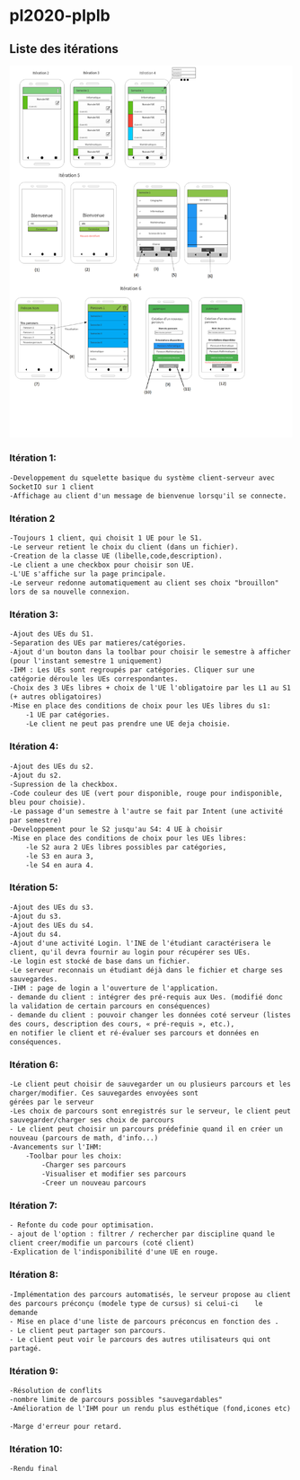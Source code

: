 # pl2020-plplb

## Liste des itérations

![Model](https://github.com/L3-Info-Miage-Universite-Cote-D-Azur/pl2020-plplb/blob/master/documentation/ihm/modelisation.png)

### Itération 1:
	-Developpement du squelette basique du système client-serveur avec SocketIO sur 1 client
	-Affichage au client d'un message de bienvenue lorsqu'il se connecte. 

### Itération 2
	-Toujours 1 client, qui choisit 1 UE pour le S1.
	-Le serveur retient le choix du client (dans un fichier).
	-Creation de la classe UE (libelle,code,description). 
	-Le client a une checkbox pour choisir son UE.
	-L'UE s'affiche sur la page principale.
	-Le serveur redonne automatiquement au client ses choix "brouillon" lors de sa nouvelle connexion.

### Itération 3:
	-Ajout des UEs du S1.
	-Separation des UEs par matieres/catégories. 
	-Ajout d'un bouton dans la toolbar pour choisir le semestre à afficher (pour l'instant semestre 1 uniquement)
	-IHM : Les UEs sont regroupés par catégories. Cliquer sur une catégorie déroule les UEs correspondantes.
	-Choix des 3 UEs libres + choix de l'UE l'obligatoire par les L1 au S1 (+ autres obligatoires)
	-Mise en place des conditions de choix pour les UEs libres du s1:
		-1 UE par catégories.
		-Le client ne peut pas prendre une UE deja choisie.
	
### Itération 4:
	-Ajout des UEs du s2. 
	-Ajout du s2.
	-Supression de la checkbox.
	-Code couleur des UE (vert pour disponible, rouge pour indisponible, bleu pour choisie). 
	-Le passage d'un semestre à l'autre se fait par Intent (une activité par semestre)
	-Developpement pour le S2 jusqu'au S4: 4 UE à choisir
	-Mise en place des conditions de choix pour les UEs libres:
		-le S2 aura 2 UEs libres possibles par catégories, 
		-le S3 en aura 3,
		-le S4 en aura 4.

### Itération 5:
	-Ajout des UEs du s3.
	-Ajout du s3.
	-Ajout des UEs du s4.
	-Ajout du s4.
	-Ajout d'une activité Login. l'INE de l'étudiant caractérisera le client, qu'il devra fournir au login pour récupérer ses UEs.
	-Le login est stocké de base dans un fichier.
	-Le serveur reconnais un étudiant déjà dans le fichier et charge ses sauvegardes.
	-IHM : page de login a l'ouverture de l'application.
	- demande du client : intégrer des pré-requis aux Ues. (modifié donc la validation de certain parcours en conséquences)
	- demande du client : pouvoir changer les données coté serveur (listes des cours, description des cours, « pré-requis », etc.), 
	en notifier le client et ré-évaluer ses parcours et données en conséquences.
	

### Itération 6:
	-Le client peut choisir de sauvegarder un ou plusieurs parcours et les charger/modifier. Ces sauvegardes envoyées sont 
	gérées par le serveur
	-Les choix de parcours sont enregistrés sur le serveur, le client peut sauvegarder/charger ses choix de parcours
	- Le client peut choisir un parcours prédefinie quand il en créer un nouveau (parcours de math, d'info...)
	-Avancements sur l'IHM:
		-Toolbar pour les choix:
			-Charger ses parcours
			-Visualiser et modifier ses parcours
			-Creer un nouveau parcours


### Itération 7:
	- Refonte du code pour optimisation.
	- ajout de l'option : filtrer / rechercher par discipline quand le client creer/modifie un parcours (coté client)
	-Explication de l'indisponibilité d'une UE en rouge. 
	

### Itération 8:
	-Implémentation des parcours automatisés, le serveur propose au client des parcours préconçu (modele type de cursus) si celui-ci 	le demande
	- Mise en place d'une liste de parcours préconcus en fonction des .
	- Le client peut partager son parcours.
	- Le client peut voir le parcours des autres utilisateurs qui ont partagé.

### Itération 9:
	-Résolution de conflits
	-nombre limite de parcours possibles "sauvegardables"
	-Amélioration de l'IHM pour un rendu plus esthétique (fond,icones etc)
	
	-Marge d'erreur pour retard.

### Itération 10:
	-Rendu final
